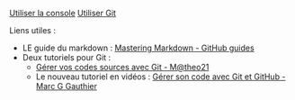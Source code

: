 [Utiliser la console](articles/HOW-TO-USE-BASH.md)
[Utiliser Git](articles/HOW-TO-USE-GIT.md)

Liens utiles :
- LE guide du markdown : [Mastering Markdown - GitHub guides](https://guides.github.com/features/mastering-markdown/)
- Deux tutoriels pour Git :
	- [Gérer vos codes sources avec Git - M@theo21](openclassrooms.com/courses/gerez-vos-codes-source-avec-git)
	- Le nouveau tutoriel en vidéos : [Gérer son code avec Git et GitHub - Marc G Gauthier](openclassrooms.com/courses/gerer-son-code-avec-git-et-github)
